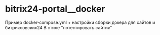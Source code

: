 # bitrix24-portal__docker
Пример docker-compose.yml + настройки  сборки докера  для сайтов и битриксовских24
В стиле "потестировать сайтик"
